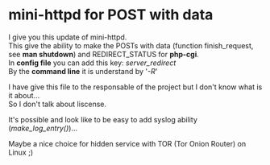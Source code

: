 # mini-httpd for POST with data

I give you this update of mini-httpd.  
This give the ability to make the POSTs with data (function finish_request, see __man shutdown__) and REDIRECT_STATUS for __php-cgi__.  
In __config file__ you can add this key: _server_redirect_  
By the __command line__ it is understand by '_-R_'
  
I have give this file to the responsable of the project but I don't know what is it about...  
So I don't talk about liscense.  
  
It's possible and look like to be easy to add syslog ability (*make_log_entry()*)...  
  
Maybe a nice choice for hidden service with TOR (Tor Onion Router) on Linux ;)  
